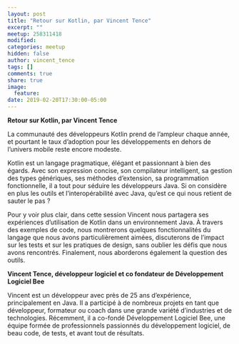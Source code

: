 ```yaml
---
layout: post
title: "Retour sur Kotlin, par Vincent Tence"
excerpt: ""
meetup: 258311418
modified:
categories: meetup
hidden: false
author: vincent_tence
tags: []
comments: true
share: true
image:
  feature:
date: 2019-02-20T17:30:00-05:00
---
```


__Retour sur Kotlin, par Vincent Tence__

La communauté des développeurs Kotlin prend de l’ampleur chaque année, et pourtant le taux d’adoption pour les développements en dehors de l’univers mobile reste encore modeste.

Kotlin est un langage pragmatique, élégant et passionnant à bien des égards. 
Avec son expression concise, son compilateur intelligent, sa gestion des types génériques, ses méthodes d’extension, sa programmation fonctionnelle, il a tout pour séduire les développeurs Java. 
Si on considère en plus les outils et l’interopérabilité avec Java, qu’est ce qui nous retient de sauter le pas ?

Pour y voir plus clair, dans cette session Vincent nous partagera ses expériences d’utilisation de Kotlin dans un environnement Java. 
À travers des exemples de code, nous montrerons quelques fonctionnalités du langage que nous avons particulièrement aimées, discuterons de l’impact sur les tests et sur les pratiques de design, sans oublier les défis que nous avons rencontrés. 
Finalement, nous aborderons également la question des outils.

__Vincent Tence, développeur logiciel et co fondateur de Développement Logiciel Bee__

Vincent est un développeur avec près de 25 ans d’expérience, principalement en Java. 
Il a participé à de nombreux projets en tant que développeur, formateur ou coach dans une grande variété d’industries et de technologies. 
Récemment, il a co-fondé Développement Logiciel Bee, une équipe formée de professionnels passionnés du développement logiciel, de beau code, de tests, et avant tout de résultats.
